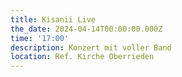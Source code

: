 ```yaml
---
title: Kisanii Live
the_date: 2024-04-14T00:00:00.000Z
time: '17:00'
description: Konzert mit voller Band
location: Ref. Kirche Oberrieden
---
```


